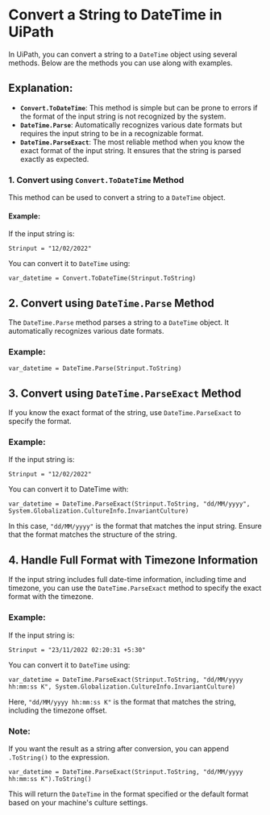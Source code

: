 
# Convert a String to DateTime in UiPath

In UiPath, you can convert a string to a `DateTime` object using several methods. Below are the methods you can use along with examples.


## Explanation:
- **`Convert.ToDateTime`**: This method is simple but can be prone to errors if the format of the input string is not recognized by the system.
- **`DateTime.Parse`**: Automatically recognizes various date formats but requires the input string to be in a recognizable format.
- **`DateTime.ParseExact`**: The most reliable method when you know the exact format of the input string. It ensures that the string is parsed exactly as expected.


### 1. Convert using `Convert.ToDateTime` Method

This method can be used to convert a string to a `DateTime` object.

#### Example:
If the input string is:

```
Strinput = "12/02/2022"
```

You can convert it to `DateTime` using:
```
var_datetime = Convert.ToDateTime(Strinput.ToString)
```


## 2. Convert using `DateTime.Parse` Method
The `DateTime.Parse` method parses a string to a `DateTime` object. It automatically recognizes various date formats.

### Example:
```
var_datetime = DateTime.Parse(Strinput.ToString)
```

## 3. Convert using `DateTime.ParseExact` Method
If you know the exact format of the string, use `DateTime.ParseExact` to specify the format.

### Example:
If the input string is:

```
Strinput = "12/02/2022"
```
You can convert it to DateTime with:
```
var_datetime = DateTime.ParseExact(Strinput.ToString, "dd/MM/yyyy", System.Globalization.CultureInfo.InvariantCulture)
```
In this case, `"dd/MM/yyyy"` is the format that matches the input string. Ensure that the format matches the structure of the string.

## 4. Handle Full Format with Timezone Information
If the input string includes full date-time information, including time and timezone, you can use the `DateTime.ParseExact` method to specify the exact format with the timezone.

### Example:
If the input string is:

```
Strinput = "23/11/2022 02:20:31 +5:30"
```
You can convert it to `DateTime` using:

```
var_datetime = DateTime.ParseExact(Strinput.ToString, "dd/MM/yyyy hh:mm:ss K", System.Globalization.CultureInfo.InvariantCulture)
```
Here, `"dd/MM/yyyy hh:mm:ss K"` is the format that matches the string, including the timezone offset.

### Note:
If you want the result as a string after conversion, you can append `.ToString()` to the expression.

```
var_datetime = DateTime.ParseExact(Strinput.ToString, "dd/MM/yyyy hh:mm:ss K").ToString()
```

This will return the ```DateTime``` in the format specified or the default format based on your machine's culture settings.

